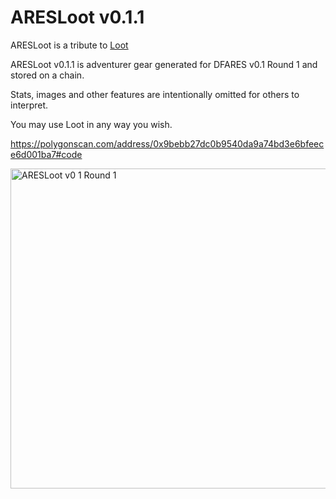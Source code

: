 # ARESLoot v0.1.1


ARESLoot is a tribute to [Loot](https://etherscan.io/address/0xff9c1b15b16263c61d017ee9f65c50e4ae0113d7)


ARESLoot v0.1.1 is adventurer gear generated for DFARES v0.1 Round 1 and stored on a chain. 

Stats, images and other features are intentionally omitted for others to interpret. 

You may use Loot in any way you wish.

https://polygonscan.com/address/0x9bebb27dc0b9540da9a74bd3e6bfeece6d001ba7#code



<img width="512" alt="ARESLoot v0 1 Round 1" src="https://github.com/dfarchon/ARESLoot/assets/25214732/58c3c657-5502-4600-bf1f-c0273b00d68c">
